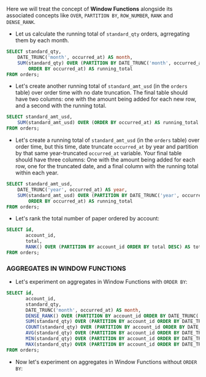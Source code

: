 Here we will treat the concept of **Window Functions** alongside its associated concepts like `OVER`, `PARTITION BY`, `ROW_NUMBER`, `RANK` and `DENSE_RANK`.

- Let us calculate the running total of `standard_qty` orders, agrregating them by each month.
```sql
SELECT standard_qty,
	DATE_TRUNC('month', occurred_at) AS month,
	SUM(standard_qty) OVER (PARTITION BY DATE_TRUNC('month', occurred_at) 
		ORDER BY occurred_at) AS running_total
FROM orders;
```
- Let's create another running total of `standard_amt_usd` (in the `orders` table) over order time with no date truncation. The final table should have two columns: one with the amount being added for each new row, and a second with the running total.
```sql
SELECT standard_amt_usd,
	SUM(standard_amt_usd) OVER (ORDER BY occurred_at) AS running_total
FROM orders;
```
- Let's create a running total of `standard_amt_usd` (in the `orders` table) over order time, but this time, date truncate `occurred_at` by year and partition by that same year-truncated `occurred_at` variable. Your final table should have three columns: One with the amount being added for each row, one for the truncated date, and a final column with the running total within each year.
```sql
SELECT standard_amt_usd,
	DATE_TRUNC('year', occurred_at) AS year,
	SUM(standard_amt_usd) OVER (PARTITION BY DATE_TRUNC('year', occurred_at) 
		ORDER BY occurred_at) AS running_total
FROM orders;
```
- Let's rank the total number of paper ordered by account:
```sql
SELECT id,
       account_id,
       total,
       RANK() OVER (PARTITION BY account_id ORDER BY total DESC) AS total_rank
FROM orders;
```
### AGGREGATES IN WINDOW FUNCTIONS
- Let's experiment on aggregates in Window Functions with `ORDER BY`:
```sql
SELECT id,
       account_id,
       standard_qty,
       DATE_TRUNC('month', occurred_at) AS month,
       DENSE_RANK() OVER (PARTITION BY account_id ORDER BY DATE_TRUNC('month',occurred_at)) AS dense_rank,
       SUM(standard_qty) OVER (PARTITION BY account_id ORDER BY DATE_TRUNC('month',occurred_at)) AS sum_std_qty,
       COUNT(standard_qty) OVER (PARTITION BY account_id ORDER BY DATE_TRUNC('month',occurred_at)) AS count_std_qty,
       AVG(standard_qty) OVER (PARTITION BY account_id ORDER BY DATE_TRUNC('month',occurred_at)) AS avg_std_qty,
       MIN(standard_qty) OVER (PARTITION BY account_id ORDER BY DATE_TRUNC('month',occurred_at)) AS min_std_qty,
       MAX(standard_qty) OVER (PARTITION BY account_id ORDER BY DATE_TRUNC('month',occurred_at)) AS max_std_qty
FROM orders;
```
- Now let's experiment on aggregates in Window Functions without `ORDER BY`:

